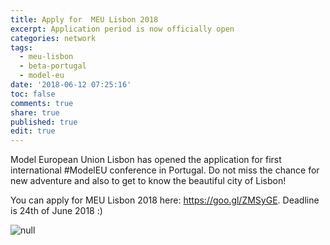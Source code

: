 ```yaml
---
title: Apply for  MEU Lisbon 2018
excerpt: Application period is now officially open
categories: network
tags:
  - meu-lisbon
  - beta-portugal
  - model-eu
date: '2018-06-12 07:25:16'
toc: false
comments: true
share: true
published: true
edit: true
---
```

Model European Union Lisbon has opened the application for first international #ModelEU conference in Portugal. Do not miss the chance for new adventure and also to get to know the beautiful city of Lisbon!

You can apply for MEU Lisbon 2018 here: <https://goo.gl/ZMSyGE>. Deadline is 24th of June 2018 :)

![null](/assets/images/32931305_1533044986825187_1550056579049455616_n.png)
